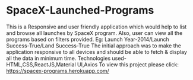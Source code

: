 # SpaceX-Launched-Programs
This is a Responsive and user friendly application which would help to list and browse all launches by SpaceX program. Also, user can view all the programs based on filters provided. 
Eg: Launch Year-2014/Launch Success-True/Land Success-True
The initial approach was to make the application responsive to all devices and should be able to fetch & display all the data in minimum time.
Technologies used-HTML,CSS,ReactJS,Material UI,Axios
To view this project please click: https://spacex-programs.herokuapp.com/
